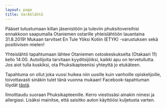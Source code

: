 ```yaml
---
layout: page
title: VarASlähtö
---
```

Pääset tutustumaan killan jäsenistöön ja tuleviin phuksitovereihisi ennakkoon saapumalla Otaniemen ostarille yhteislähtöön lauantaina 31.8.2019! Mukaan tarvitset En Tule Yöksi Kotiin (ETYK) -varustuksen sekä positiivisen mielen!

Yhteislähtö tapahtumaan lähtee Otaniemen ostoskeskukselta (Otakaari 11) kello 14:00. Autoilijoita tarvitaan kyyditsijöiksi, kaikki apu on tervetullutta. Jos aiot tulla kuskiksi, ota Phuksikapteeniisi yhteyttä jo etukäteen.

Tapahtuma on ollut joka vuosi huikea niin uusille kuin vanhoille opiskelijoille, toivottavasti sinäkin tulet tänä vuonna mukaan! Facebook-tapahtuman löydät [tästä](https://www.facebook.com/events/297075537861924/?ti=cl).

Ilmoittaudu suoraan Phuksikapteenille. Kerro viestissäsi ainakin nimesi ja allergiasi. Lisäksi mainitse, että saisitko auton käyttöösi kuljetusta varten.
